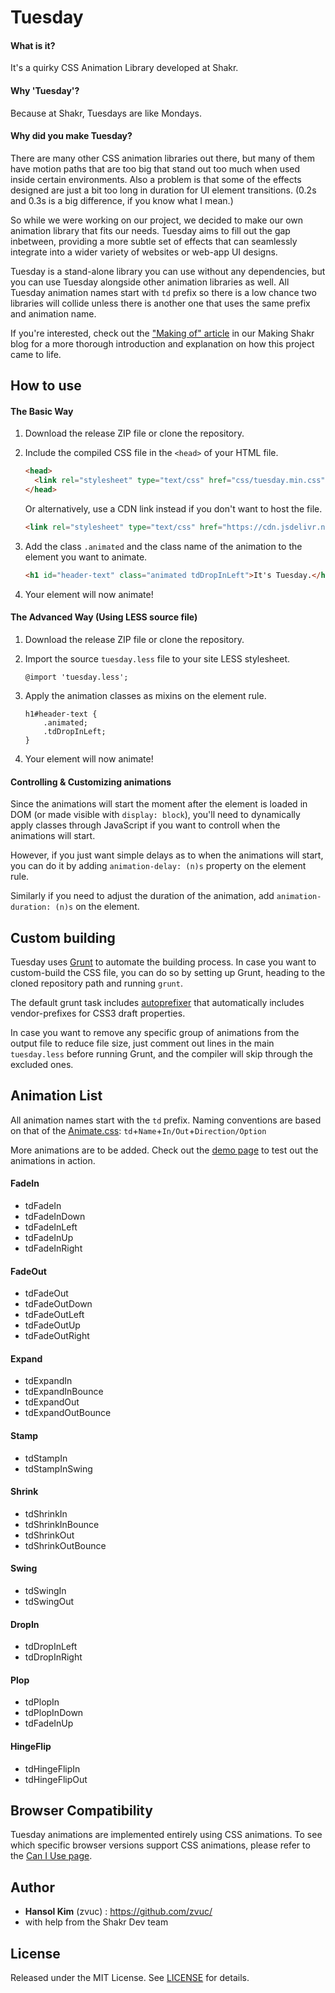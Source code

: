 Tuesday
=======

#### What is it?
It's a quirky CSS Animation Library developed at Shakr.

#### Why 'Tuesday'?
Because at Shakr, Tuesdays are like Mondays.

#### Why did you make Tuesday?
There are many other CSS animation libraries out there, but many of them have motion paths that are too big that stand out too much when used inside certain environments. Also a problem is that some of the effects designed are just a bit too long in duration for UI element transitions. (0.2s and 0.3s is a big difference, if you know what I mean.)

So while we were working on our project, we decided to make our own animation library that fits our needs. Tuesday aims to fill out the gap inbetween, providing a more subtle set of effects that can seamlessly integrate into a wider variety of websites or web-app UI designs.

Tuesday is a stand-alone library you can use without any dependencies, but you can use Tuesday alongside other animation libraries as well. All Tuesday animation names start with `td` prefix so there is a low chance two libraries will collide unless there is another one that uses the same prefix and animation name.

If you're interested, check out the ["Making of" article](http://making.shakr.com/making-tuesday/) in our Making Shakr blog for a more thorough introduction and explanation on how this project came to life.


## How to use
#### The Basic Way
1. Download the release ZIP file or clone the repository.

2. Include the compiled CSS file in the `<head>` of your HTML file.
    ```html
    <head>
      <link rel="stylesheet" type="text/css" href="css/tuesday.min.css" />
    </head>
    ```

    Or alternatively, use a CDN link instead if you don't want to host the file.
    ```html
    <link rel="stylesheet" type="text/css" href="https://cdn.jsdelivr.net/gh/shakrmedia/tuesday@v1.1.0/build/tuesday.min.css" />
    ```


3. Add the class `.animated` and the class name of the animation to the element you want to animate.
    ```html
    <h1 id="header-text" class="animated tdDropInLeft">It's Tuesday.</h1>
    ```

4. Your element will now animate!


#### The Advanced Way (Using LESS source file)
1. Download the release ZIP file or clone the repository.

2. Import the source `tuesday.less` file to your site LESS stylesheet.
    ```less
    @import 'tuesday.less';
    ```

3. Apply the animation classes as mixins on the element rule.
    ```less
    h1#header-text {
        .animated;
        .tdDropInLeft;
    }
    ```

4. Your element will now animate!


#### Controlling & Customizing animations
Since the animations will start the moment after the element is loaded in DOM (or made visible with `display: block`), you'll need to dynamically apply classes through JavaScript if you want to controll when the animations will start.

However, if you just want simple delays as to when the animations will start, you can do it by adding `animation-delay: (n)s` property on the element rule.

Similarly if you need to adjust the duration of the animation, add `animation-duration: (n)s` on the element.


## Custom building
Tuesday uses [Grunt](http://gruntjs.com/) to automate the building process. In case you want to custom-build the CSS file, you can do so by setting up Grunt, heading to the cloned repository path and running `grunt`.

The default grunt task includes [autoprefixer](https://github.com/postcss/autoprefixer) that automatically includes vendor-prefixes for CSS3 draft properties.

In case you want to remove any specific group of animations from the output file to reduce file size, just comment out lines in the main `tuesday.less` before running Grunt, and the compiler will skip through the excluded ones.


## Animation List

All animation names start with the `td` prefix. Naming conventions are based on that of the [Animate.css](http://daneden.github.io/animate.css/): `td`+`Name`+`In/Out`+`Direction/Option`

More animations are to be added. Check out the [demo page](http://shakrmedia.github.io/tuesday/) to test out the animations in action.

#### FadeIn
- tdFadeIn
- tdFadeInDown
- tdFadeInLeft
- tdFadeInUp
- tdFadeInRight

#### FadeOut
- tdFadeOut
- tdFadeOutDown
- tdFadeOutLeft
- tdFadeOutUp
- tdFadeOutRight

#### Expand
- tdExpandIn
- tdExpandInBounce
- tdExpandOut
- tdExpandOutBounce

#### Stamp
- tdStampIn
- tdStampInSwing

#### Shrink
- tdShrinkIn
- tdShrinkInBounce
- tdShrinkOut
- tdShrinkOutBounce

#### Swing
- tdSwingIn
- tdSwingOut

#### DropIn
- tdDropInLeft
- tdDropInRight

#### Plop
- tdPlopIn
- tdPlopInDown
- tdFadeInUp

#### HingeFlip
- tdHingeFlipIn
- tdHingeFlipOut


## Browser Compatibility
Tuesday animations are implemented entirely using CSS animations. To see which specific browser versions support CSS animations, please refer to the [Can I Use page](http://caniuse.com/#feat=css-animation).

## Author
- **Hansol Kim** (zvuc) : https://github.com/zvuc/
- with help from the Shakr Dev team


## License
Released under the MIT License.
See [LICENSE](https://github.com/ShakrMedia/tuesday/blob/master/LICENSE) for details.

